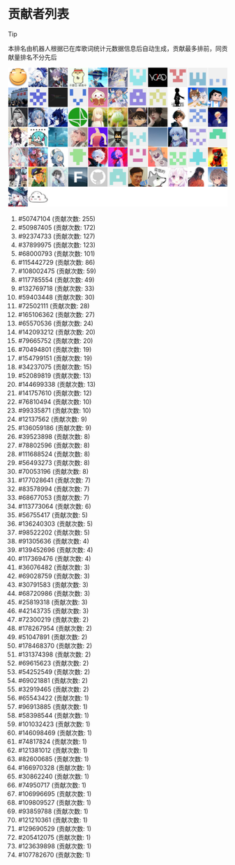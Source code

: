 # 贡献者列表

> [!TIP]
> 本排名由机器人根据已在库歌词统计元数据信息后自动生成，贡献最多排前，同贡献量排名不分先后

![贡献者头像画廊](./CONTRIBUTORS.svg)

1. #50747104 (贡献次数: 255)
2. #50987405 (贡献次数: 172)
3. #92374733 (贡献次数: 127)
4. #37899975 (贡献次数: 123)
5. #68000793 (贡献次数: 101)
6. #115442729 (贡献次数: 86)
7. #108002475 (贡献次数: 59)
8. #117785554 (贡献次数: 49)
9. #132769718 (贡献次数: 33)
10. #59403448 (贡献次数: 30)
11. #72502111 (贡献次数: 28)
12. #165106362 (贡献次数: 27)
13. #65570536 (贡献次数: 24)
14. #142093212 (贡献次数: 20)
15. #79665752 (贡献次数: 20)
16. #70494801 (贡献次数: 19)
17. #154799151 (贡献次数: 19)
18. #34237075 (贡献次数: 15)
19. #52089819 (贡献次数: 13)
20. #144699338 (贡献次数: 13)
21. #141757610 (贡献次数: 12)
22. #76810494 (贡献次数: 10)
23. #99335871 (贡献次数: 10)
24. #12137562 (贡献次数: 9)
25. #136059186 (贡献次数: 9)
26. #39523898 (贡献次数: 8)
27. #78802596 (贡献次数: 8)
28. #111688524 (贡献次数: 8)
29. #56493273 (贡献次数: 8)
30. #70053196 (贡献次数: 8)
31. #177028641 (贡献次数: 7)
32. #83578994 (贡献次数: 7)
33. #68677053 (贡献次数: 7)
34. #113773064 (贡献次数: 6)
35. #56755417 (贡献次数: 5)
36. #136240303 (贡献次数: 5)
37. #98522202 (贡献次数: 5)
38. #91305636 (贡献次数: 4)
39. #139452696 (贡献次数: 4)
40. #117369476 (贡献次数: 4)
41. #36076482 (贡献次数: 3)
42. #69028759 (贡献次数: 3)
43. #30791583 (贡献次数: 3)
44. #68720986 (贡献次数: 3)
45. #25819318 (贡献次数: 3)
46. #42143735 (贡献次数: 3)
47. #72300219 (贡献次数: 2)
48. #178267954 (贡献次数: 2)
49. #51047891 (贡献次数: 2)
50. #178468370 (贡献次数: 2)
51. #131374398 (贡献次数: 2)
52. #69615623 (贡献次数: 2)
53. #54252549 (贡献次数: 2)
54. #69021881 (贡献次数: 2)
55. #32919465 (贡献次数: 2)
56. #65543422 (贡献次数: 1)
57. #96913885 (贡献次数: 1)
58. #58398544 (贡献次数: 1)
59. #101032423 (贡献次数: 1)
60. #146098469 (贡献次数: 1)
61. #74817824 (贡献次数: 1)
62. #121381012 (贡献次数: 1)
63. #82600685 (贡献次数: 1)
64. #166970328 (贡献次数: 1)
65. #30862240 (贡献次数: 1)
66. #74950717 (贡献次数: 1)
67. #106996695 (贡献次数: 1)
68. #109809527 (贡献次数: 1)
69. #93859788 (贡献次数: 1)
70. #121210361 (贡献次数: 1)
71. #129690529 (贡献次数: 1)
72. #205412075 (贡献次数: 1)
73. #123639898 (贡献次数: 1)
74. #107782670 (贡献次数: 1)
